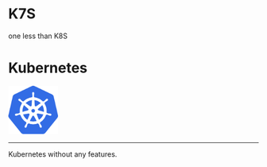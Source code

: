 # K7S
one less than K8S
# Kubernetes

<img src="https://github.com/kubernetes/kubernetes/raw/master/logo/logo.png" width="100">

----

Kubernetes without any features.
